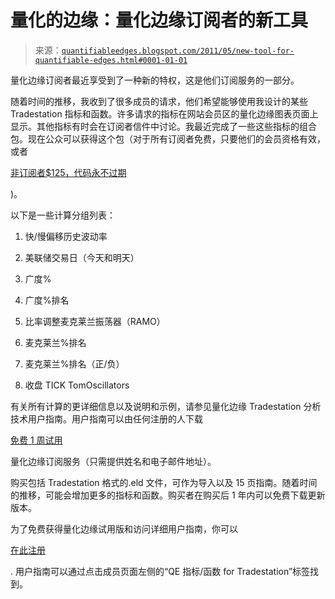 <!--yml

分类：未分类

日期：2024-05-18 08:58:33

-->

# 量化的边缘：量化边缘订阅者的新工具

> 来源：[`quantifiableedges.blogspot.com/2011/05/new-tool-for-quantifiable-edges.html#0001-01-01`](http://quantifiableedges.blogspot.com/2011/05/new-tool-for-quantifiable-edges.html#0001-01-01)

量化边缘订阅者最近享受到了一种新的特权，这是他们订阅服务的一部分。

随着时间的推移，我收到了很多成员的请求，他们希望能够使用我设计的某些 Tradestation 指标和函数。许多请求的指标在网站会员区的量化边缘图表页面上显示。其他指标有时会在订阅者信件中讨论。我最近完成了一些这些指标的组合包。现在公众可以获得这个包（对于所有订阅者免费，只要他们的会员资格有效，或者

[非订阅者$125，代码永不过期](http://www.quantifiableedges.com/code.html)

)。

以下是一些计算分组列表：

1) 快/慢偏移历史波动率

2) 美联储交易日（今天和明天）

3) 广度%

4) 广度%排名

5) 比率调整麦克莱兰振荡器（RAMO）

6) 麦克莱兰%排名

7) 麦克莱兰%排名（正/负）

8) 收盘 TICK TomOscillators

有关所有计算的更详细信息以及说明和示例，请参见量化边缘 Tradestation 分析技术用户指南。用户指南可以由任何注册的人下载

[免费 1 周试用](http://www.quantifiableedges.com/members/register.php)

量化边缘订阅服务（只需提供姓名和电子邮件地址）。

购买包括 Tradestation 格式的.eld 文件，可作为导入以及 15 页指南。随着时间的推移，可能会增加更多的指标和函数。购买者在购买后 1 年内可以免费下载更新版本。

为了免费获得量化边缘试用版和访问详细用户指南，你可以

[在此注册](http://www.quantifiableedges.com/members/register.php)

. 用户指南可以通过点击成员页面左侧的“QE 指标/函数 for Tradestation”标签找到。
